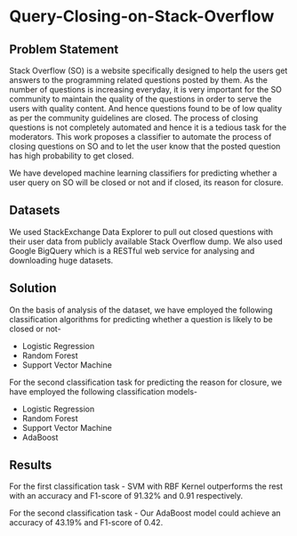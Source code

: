 # Query-Closing-on-Stack-Overflow

## Problem Statement
Stack Overflow (SO) is a website specifically designed to help the users get answers to the programming
related questions posted by them. As the number of questions is increasing everyday, it is very important for the SO community to
maintain the quality of the questions in order to serve the users with quality content. And hence questions found to be of low
quality as per the community guidelines are closed. The process of closing questions is not completely automated and hence it is a
tedious task for the moderators. This work proposes a classifier to automate the process of closing questions on SO and to let
the user know that the posted question has high probability to get closed. 

We have developed machine learning classifiers for predicting whether a user query on SO will be closed or not and if closed, its reason for closure.


## Datasets
We used StackExchange Data Explorer to pull out closed questions with their user data from publicly available Stack Overflow dump. We also used Google BigQuery which is a RESTful web service for analysing and downloading huge datasets.

## Solution
On the basis of analysis of the dataset, we have employed the following classification algorithms for predicting whether a question is likely to be closed or not-
* Logistic Regression
* Random Forest
* Support Vector Machine

For the second classification task for predicting the reason for closure, we have employed the following classification models-
* Logistic Regression
* Random Forest
* Support Vector Machine
* AdaBoost

## Results
For the first classification task - SVM with RBF Kernel outperforms the rest with an accuracy and F1-score of 91.32% and 0.91 respectively.

For the second classification task - Our AdaBoost model could achieve an accuracy of 43.19% and F1-score of 0.42.
